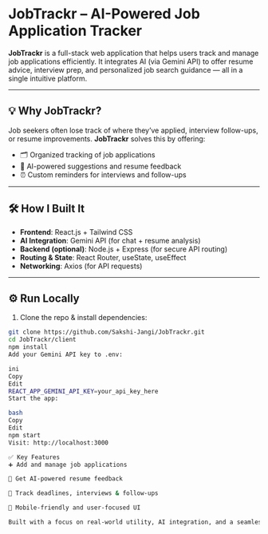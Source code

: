 # JobTrackr – AI-Powered Job Application Tracker

**JobTrackr** is a full-stack web application that helps users track and manage job applications efficiently. It integrates AI (via Gemini API) to offer resume advice, interview prep, and personalized job search guidance — all in a single intuitive platform.

---

## 💡 Why JobTrackr?

Job seekers often lose track of where they’ve applied, interview follow-ups, or resume improvements. **JobTrackr** solves this by offering:

- 🗂️ Organized tracking of job applications  
- 🤖 AI-powered suggestions and resume feedback  
- ⏰ Custom reminders for interviews and follow-ups  

---

## 🛠 How I Built It

- **Frontend**: React.js + Tailwind CSS  
- **AI Integration**: Gemini API (for chat + resume analysis)  
- **Backend (optional)**: Node.js + Express (for secure API routing)  
- **Routing & State**: React Router, useState, useEffect  
- **Networking**: Axios (for API requests)  

---

## ⚙️ Run Locally

1. Clone the repo & install dependencies:
```bash
git clone https://github.com/Sakshi-Jangi/JobTrackr.git
cd JobTrackr/client
npm install
Add your Gemini API key to .env:

ini
Copy
Edit
REACT_APP_GEMINI_API_KEY=your_api_key_here
Start the app:

bash
Copy
Edit
npm start
Visit: http://localhost:3000

✅ Key Features
➕ Add and manage job applications

🧠 Get AI-powered resume feedback

📅 Track deadlines, interviews & follow-ups

📱 Mobile-friendly and user-focused UI

Built with a focus on real-world utility, AI integration, and a seamless user experience.


